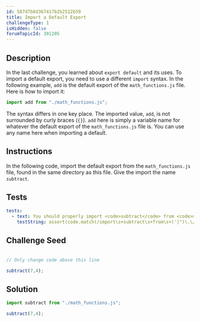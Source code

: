 ```yaml
---
id: 587d7b8d367417b2b2512b59
title: Import a Default Export
challengeType: 1
isHidden: false
forumTopicId: 301205
---
```


## Description
<section id='description'>
In the last challenge, you learned about <code>export default</code> and its uses. To import a default export, you need to use a different <code>import</code> syntax. In the following example, <code>add</code> is the default export of the <code>math_functions.js</code> file. Here is how to import it:

```js
import add from "./math_functions.js";
```

The syntax differs in one key place. The imported value, <code>add</code>, is not surrounded by curly braces (<code>{}</code>). <code>add</code> here is simply a variable name for whatever the default export of the <code>math_functions.js</code> file is. You can use any name here when importing a default.
</section>

## Instructions
<section id='instructions'>
In the following code, import the default export from the <code>math_functions.js</code> file, found in the same directory as this file. Give the import the name <code>subtract</code>.
</section>

## Tests
<section id='tests'>

```yml
tests:
  - text: You should properly import <code>subtract</code> from <code>math_functions.js</code>.
    testString: assert(code.match(/import\s+subtract\s+from\s+('|")\.\/math_functions\.js\1/g));
```

</section>

## Challenge Seed
<section id='challengeSeed'>
<div id='js-seed'>

```js
  
// Only change code above this line

subtract(7,4);
```

</div>
</section>

## Solution
<section id='solution'>

```js
import subtract from "./math_functions.js";

subtract(7,4);
```

</section>
